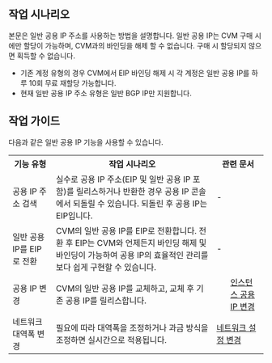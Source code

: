 ## 작업 시나리오
본문은 일반 공용 IP 주소를 사용하는 방법을 설명합니다. 일반 공용 IP는 CVM 구매 시에만 할당이 가능하며, CVM과의 바인딩을 해제 할 수 없습니다. 구매 시 할당되지 않으면 획득할 수 없습니다.
<dx-alert infotype="explain" title="">
- 기존 계정 유형의 경우 CVM에서 EIP 바인딩 해제 시 각 계정은 일반 공용 IP를 하루 10회 무료 재할당 가능합니다.
- 현재 일반 공용 IP 주소 유형은 일반 BGP IP만 지원합니다.
</dx-alert>





## 작업 가이드


다음과 같은 일반 공용 IP 기능을 사용할 수 있습니다.

<table>
  <tr>
	<th width="17%">기능 유형</th>
	<th>작업 시나리오</th>
	<th width="20%">관련 문서</th>	
  </tr>
  <tr>
	<td>공용 IP 주소 검색</td>
	<td>실수로 공용 IP 주소(EIP 및 일반 공용 IP 포함)를 릴리스하거나 반환한 경우 
	공용 IP 콘솔에서 되돌릴 수 있습니다. 되돌린 후 공용 IP는 EIP입니다.</td>
	<td>
	  -
	</td>
  </tr>
  <tr>
	<td>일반 공용 IP를 EIP로 전환</td>
	<td>CVM의 일반 공용 IP를 EIP로 전환합니다. 전환 후 EIP는 
	CVM와 언제든지 바인딩 해제 및 바인딩이 가능하여 공용 IP의 효율적인 관리를 보다 쉽게 ​​구현할 수 있습니다.</td>
	<td>
	  -</a>
	</td>
  </tr>
  <tr>
	<td>공용 IP 변경</td>
	<td>CVM의 일반 공용 IP를 교체하고, 교체 후 기존 공용 IP를 릴리스합니다.</td>
	<td>
	  <ul style="margin:0px">
	 <a href="https://intl.cloud.tencent.com/document/product/213/16642">인스턴스 공용 IP 변경</a>
		</li>
	  </ul>
	</td>
  </tr>
  <tr>
	<td>네트워크 대역폭 변경</td>
  <td>필요에 따라 대역폭을 조정하거나 과금 방식을 조정하면 실시간으로 적용됩니다.</td>
	<td>
	  <a href="https://intl.cloud.tencent.com/document/product/213/15517">네트워크 설정 변경</a>
	</td>
  </tr>
</table>

